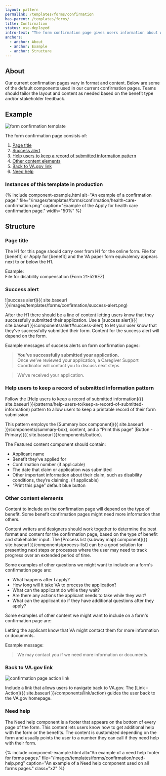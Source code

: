 ```yaml
---
layout: pattern
permalink: /templates/forms/confirmation
has-parent: /templates/forms/
title: Confirmation
status: use-deployed
intro-text: "The form confirmation page gives users information about what they can expect after they submit an online application. This page also provides users with a summary of the benefit they applied for, a confirmation number, and the date they submitted their claim."
anchors:
  - anchor: About
  - anchor: Example
  - anchor: Structure
---
```


## About

Our current confirmation pages vary in format and content. Below are some of the default components used in our current confirmation pages. Teams should tailor the layout and content as needed based on the benefit type and/or stakeholder feedback.

## Example

![form confirmation template]({{site.baseurl}}/images/templates/forms/confirmation/mini-template.png) 

The form confirmation page consists of:

1. [Page title](#page-title)
2. [Success alert](#success-alert)
3. [Help users to keep a record of submitted information pattern](#help-users-to-keep-a-record-of-submitted-information-pattern)
4. [Other content elements](#other-content-elements)
5. [Back to VA.gov link](#back-to-vagov-link)  
6. [Need help](#need-help)

### Instances of this template in production

{% include component-example.html alt="An example of a confirmation page." file="/images/templates/forms/confirmation/health-care-confirmation.png" caption="Example of the Apply for health care confirmation page." width="50%" %}


## Structure

### Page title

The H1 for this page should carry over from H1 for the online form. File for [benefit] or Apply for [benefit] and the VA paper form equivalency appears next to or below the H1.

Example:  
File for disability compensation (Form 21-526EZ)

### Success alert 

![success alert]({{ site.baseurl }}/images/templates/forms/confirmation/success-alert.png) 

After the H1 there should be a line of content letting users know that they successfully submitted their application. Use a [success alert]({{ site.baseurl }}/components/alert#success-alert) to let your user know that they’ve successfully submitted their form. Content for the success alert will depend on the form.

Example messages of success alerts on form confirmation pages:

>**You’ve successfully submitted your application.** <br>
Once we’ve reviewed your application, a Caregiver Support Coordinator will contact you to discuss next steps.

>We've received your application.

### Help users to keep a record of submitted information pattern

Follow the [Help users to keep a record of submitted information]({{ site.baseurl }}/patterns/help-users-to/keep-a-record-of-submitted-information) pattern to allow users to keep a printable record of their form submission.

This pattern employs the [Summary box component]({{ site.baseurl }}/components/summary-box), content, and a “Print this page” [Button - Primary]({{ site.baseurl }}/components/button). 

The Featured content component should contain: 

- Applicant name
- Benefit they’ve applied for
- Confirmation number (if applicable)
- The date that claim or application was submitted
- Other important information about their claim, such as disability conditions, they’re claiming. (if applicable)
- “Print this page” default blue button

### Other content elements 

Content to include on the confirmation page will depend on the type of benefit. Some benefit confirmation pages might need more information than others.

Content writers and designers should work together to determine the best format and content for the confirmation page, based on the type of benefit and stakeholder input. The [Process list (subway map) component]({{ site.baseurl }}/components/process-list) can be a good solution for presenting next steps or processes where the user may need to track progress over an extended period of time.

Some examples of other questions we might want to include on a form's confirmation page are:
- What happens after I apply? 
- How long will it take VA to process the application?
- What can the applicant do while they wait?
- Are there any actions the applicant needs to take while they wait?
- What can the applicant do if they have additional questions after they apply?
 
Some examples of other content we might want to include on a form's confirmation page are:
 
Letting the applicant know that VA might contact them for more information or documents.
 
Example message:
 
>We may contact you if we need more information or documents.

### Back to VA.gov link

![confirmation page action link]({{site.baseurl}}/images/templates/forms/confirmation/action-link.png) 

 Include a link that allows users to navigate back to VA.gov. The [Link - Action]({{ site.baseurl }}/components/link/action) guides the user back to the VA.gov homepage. 

### Need help

The Need help component is a footer that appears on the bottom of every page of the form. This content lets users know how to get additional help with the form or the benefits. The content is customized depending on the form and usually points the user to a number they can call if they need help with their form.  

{% include component-example.html alt="An example of a need help footer for forms pages." file="/images/templates/forms/confirmation/need-help.png" caption="An example of a Need help component used on all forms pages." class="x2" %}